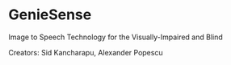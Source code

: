 # GenieSense
Image to Speech Technology for the Visually-Impaired and Blind

Creators: Sid Kancharapu, Alexander Popescu
